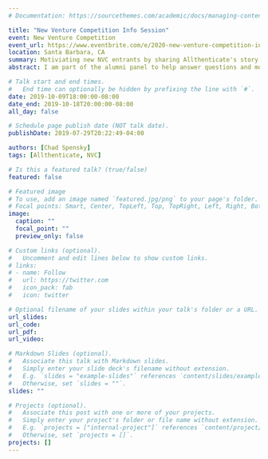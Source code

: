 ```yaml
---
# Documentation: https://sourcethemes.com/academic/docs/managing-content/

title: "New Venture Competition Info Session"
event: New Venture Competition
event_url: https://www.eventbrite.com/e/2020-new-venture-competition-info-session-1-tickets-72731825849?aff=erelexpmlt
location: Santa Barbara, CA
summary: Motiviating new NVC entrants by sharing Allthenticate's story
abstract: I am part of the alumni panel to help answer questions and movtivate New Venture Competition entrants for the 2020 NVC Competition.

# Talk start and end times.
#   End time can optionally be hidden by prefixing the line with `#`.
date: 2019-10-09T18:00:00-08:00
date_end: 2019-10-18T20:00:00-08:00
all_day: false

# Schedule page publish date (NOT talk date).
publishDate: 2019-07-29T20:22:49-04:00

authors: [Chad Spensky]
tags: [Allthenticate, NVC]

# Is this a featured talk? (true/false)
featured: false

# Featured image
# To use, add an image named `featured.jpg/png` to your page's folder. 
# Focal points: Smart, Center, TopLeft, Top, TopRight, Left, Right, BottomLeft, Bottom, BottomRight.
image:
  caption: ""
  focal_point: ""
  preview_only: false

# Custom links (optional).
#   Uncomment and edit lines below to show custom links.
# links:
# - name: Follow
#   url: https://twitter.com
#   icon_pack: fab
#   icon: twitter

# Optional filename of your slides within your talk's folder or a URL.
url_slides:
url_code:
url_pdf:
url_video:

# Markdown Slides (optional).
#   Associate this talk with Markdown slides.
#   Simply enter your slide deck's filename without extension.
#   E.g. `slides = "example-slides"` references `content/slides/example-slides.md`.
#   Otherwise, set `slides = ""`.
slides: ""

# Projects (optional).
#   Associate this post with one or more of your projects.
#   Simply enter your project's folder or file name without extension.
#   E.g. `projects = ["internal-project"]` references `content/project/deep-learning/index.md`.
#   Otherwise, set `projects = []`.
projects: []
---
```

